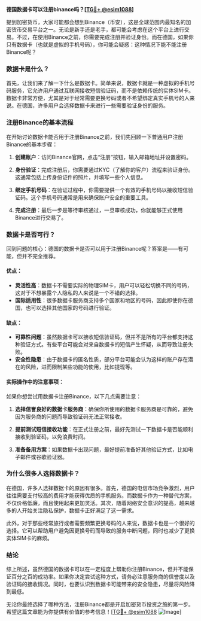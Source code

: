 **德国数据卡可以注册binance吗？[[TG💪+ @esim1088](https://t.me/s/esim1088)]**

提到加密货币，大家可能都会想到Binance（币安），这是全球范围内最知名的加密货币交易平台之一。无论是新手还是老手，都可能会考虑在这个平台上进行交易。不过，在使用Binance之前，你需要完成注册并验证身份。而在德国，如果你只有数据卡（也就是虚拟的手机号码），你可能会疑惑：这种情况下能不能注册Binance呢？

### 数据卡是什么？

首先，让我们来了解一下什么是数据卡。简单来说，数据卡就是一种虚拟的手机号码服务，它允许用户通过互联网接收短信验证码，而不是依赖传统的实体SIM卡。数据卡非常方便，尤其是对于经常需要更换号码或者不希望绑定真实手机号的人来说。在德国，许多用户会选择数据卡来进行一些需要验证身份的服务。

### 注册Binance的基本流程

在开始讨论数据卡能否用于注册Binance之前，我们先回顾一下普通用户注册Binance的基本步骤：

1. **创建账户**：访问Binance官网，点击“注册”按钮，输入邮箱地址并设置密码。
   
2. **身份验证**：完成注册后，你需要通过KYC（了解你的客户）流程来验证身份。这通常包括上传身份证件的照片，并填写一些个人信息。

3. **绑定手机号码**：在验证过程中，你需要提供一个有效的手机号码以接收短信验证码。这个手机号码通常是用来确保账户安全的重要工具。

4. **完成注册**：最后一步是等待审核通过，一旦审核成功，你就能够正式使用Binance进行交易了。

### 数据卡是否可行？

回到问题的核心：德国的数据卡是否可以用于注册Binance呢？答案是——有可能，但并不完全推荐。

#### 优点：
- **灵活性高**：数据卡不需要实际的物理SIM卡，用户可以轻松切换不同的号码，这对于不想暴露个人隐私的人来说是一个不错的选择。
- **国际适用性**：很多数据卡服务商支持多个国家和地区的号码，因此即使你在德国，也可以选择其他国家的号码进行验证。

#### 缺点：
- **可靠性问题**：虽然数据卡可以接收短信验证码，但并不是所有的平台都支持这种验证方式。有些平台可能会对来自数据卡的短信产生怀疑，从而导致注册失败。
- **安全性隐患**：由于数据卡的匿名性质，部分平台可能会认为这样的账户存在潜在的风险，进而限制某些功能的使用，比如提现等。

#### 实际操作中的注意事项：
如果你想尝试用数据卡注册Binance，以下几点需要注意：

1. **选择信誉良好的数据卡服务商**：确保你所使用的数据卡服务商是可靠的，避免因为服务商的问题而导致验证码无法正常接收。
   
2. **提前测试短信接收功能**：在正式注册之前，最好先测试一下数据卡是否能顺利接收到验证码，以免浪费时间。

3. **准备备用方案**：如果数据卡出现问题，最好提前准备好其他验证方式，比如电子邮件或谷歌验证器。

### 为什么很多人选择数据卡？

在德国，许多人选择数据卡的原因有很多。首先，德国的电信市场竞争激烈，用户往往需要支付较高的费用才能获得优质的手机服务。而数据卡作为一种替代方案，不仅价格低廉，而且使用起来更加灵活。其次，随着网络安全意识的提高，越来越多的人开始关注隐私保护，数据卡正好满足了这一需求。

此外，对于那些经常旅行或者需要频繁更换号码的人来说，数据卡也是一个很好的选择。它可以帮助用户避免因更换号码而导致的服务中断问题，同时也减少了更换实体SIM卡的麻烦。

### 结论

综上所述，虽然德国的数据卡可以在一定程度上帮助你注册Binance，但并不能保证百分之百的成功率。如果你决定尝试这种方式，请务必注意服务商的信誉度以及验证码的接收情况。同时，也要认识到数据卡可能带来的安全隐患，尽量将风险降到最低。

无论你最终选择了哪种方法，注册Binance都是开启加密货币投资之旅的第一步。希望这篇文章能为你提供有价值的参考信息！[[TG💪+ @esim1088](https://t.me/s/esim1088) ![Image](https://i.postimg.cc/4NQfJmqS/Snipaste-2025-05-13-00-14-12.png)]